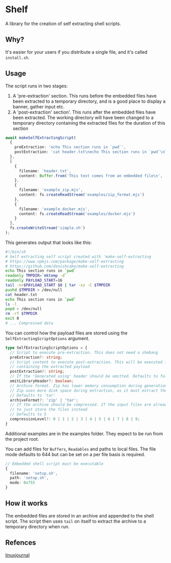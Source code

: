 # Shelf

A library for the creation of self extracting shell scripts.

## Why?

It's easier for your users if you distribute a single file, and it's called `install.sh`.

## Usage

The script runs in two stages:

1. A 'pre-extraction' section. This runs before the embedded files have been extracted to a temporary directory,
   and is a good place to display a banner, gather input etc.
2. A 'post-extraction' section'. This runs after the embedded files have been extracted. The working directory
   will have been changed to a temporary directory containing the extracted files for the duration of this section

```Typescript
await makeSelfExtractingScript(
  {
    preExtraction: 'echo This section runs in `pwd`',
    postExtraction: 'cat header.txt\necho This section runs in `pwd`\nls -l'
  },
  [
    {
      filename: 'header.txt',
      content: Buffer.from('This text comes from an embedded file\n', 'utf-8')
    },
    {
      filename: 'example_zip.mjs',
      content: fs.createReadStream('examples/zip_format.mjs')
    },
    {
      filename: 'example_docker.mjs',
      content: fs.createReadStream('examples/docker.mjs')
    }
  ],
  fs.createWriteStream('simple.sh')
);
```

This generates output that looks like this:

```Bash
#!/bin/sh
# Self extracting self script created with 'make-self-extracting
# https://www.npmjs.com/package/make-self-extracting
# https://github.com/danishcake/make-self-extracting
echo This section runs in `pwd`
readonly TMPDIR=`mktemp -d`
readonly PAYLOAD_START=16
tail -n+$PAYLOAD_START $0 | tar -xz -C $TMPDIR
pushd $TMPDIR > /dev/null
cat header.txt
echo This section runs in `pwd`
ls -l
popd > /dev/null
rm -rf $TMPDIR
exit 0
# ... Compressed data
```

You can control how the payload files are stored using the `SelfExtractingScriptOptions` argument.

```Typescript
type SelfExtractingScriptOptions = {
  // Script to execute pre-extraction. This does not need a shebang
  preExtraction?: string;
  // Script content to execute post-extraction. This will be executed in a temporary directory
  // containing the extracted payload
  postExtraction?: string;
  // If the 'Generated using' header should be omitted. Defaults to false
  omitLibraryHeader?: boolean;
  // Archive format. Zip has lower memory consumption during generation, but is less likely be available
  // Zip uses more disk space during extraction, as it must extract the zip to a temporary directory first
  // Defaults to 'tar'
  archiveFormat?: 'zip' | 'tar';
  // If the archive should be compressed. If the input files are already compressed it's usually better
  // to just store the files instead
  // Defaults to 5
  compressionLevel?: 0 | 1 | 2 | 3 | 4 | 5 | 6 | 7 | 8 | 9;
}
```

Additional examples are in the examples folder. They expect to be run from the project root.

You can add files for `Buffers`, `Readables` and paths to local files. The file mode defaults to 644 but can be set on a per file basis is required.

```Typescript
// Embedded shell script must be executable
{
  filename: 'setup.sh',
  path: 'setup.sh',
  mode: 0o755
}
```

## How it works

The embedded files are stored in an archive and appended to the shell script. The script then uses `tail` on itself to extract the
archive to a temporary directory when run.

## Refences

[linuxjournal](https://www.linuxjournal.com/node/1005818)
